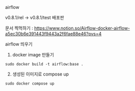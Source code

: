 airflow

v0.8.1/rel -> v0.8.1/test 배포판

문서 찍먹하기 : https://www.notion.so/Airflow-docker-airflow-a5ec30b6e391443f9443a2f6fae88e46?pvs=4


airflow 띄우기

1. docker image 만들기
```
sudo docker build -t airflow:base .
```

2. 생성된 이미지로 compose up
```
sudo docker compose up
```
